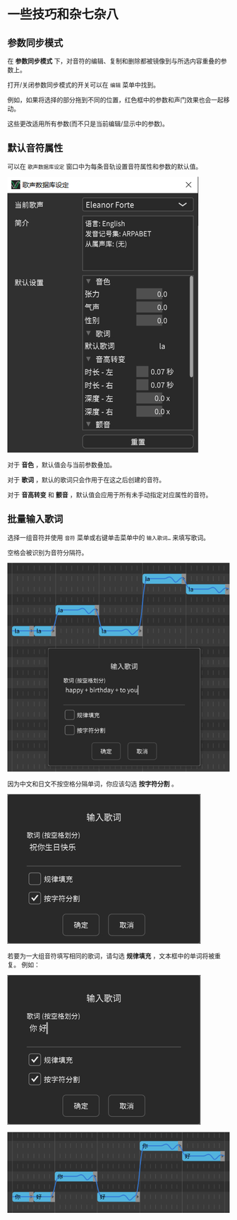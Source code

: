 # 一些技巧和杂七杂八

## 参数同步模式

在 **参数同步模式** 下，对音符的编辑、复制和删除都被镜像到与所选内容重叠的参数上。

打开/关闭参数同步模式的开关可以在 `编辑` 菜单中找到。

例如，如果将选择的部分拖到不同的位置，红色框中的参数和声门效果也会一起移动。

这些更改适用所有参数(而不只是当前编辑/显示中的参数)。

## 默认音符属性

可以在 `歌声数据库设定` 窗口中为每条音轨设置音符属性和参数的默认值。

![](image/default-note-properties.jpg)

对于 **音色** ，默认值会与当前参数叠加。

对于 **歌词** ，默认的歌词只会作用于在这之后创建的音符。

对于 **音高转变** 和 **颤音** ，默认值会应用于所有未手动指定对应属性的音符。

## 批量输入歌词

选择一组音符并使用 `音符` 菜单或右键单击菜单中的 `输入歌词…` 来填写歌词。

空格会被识别为音符分隔符。

![](image/batch-lyric-input-1.jpg)

因为中文和日文不按空格分隔单词，你应该勾选 **按字符分割** 。

![](image/batch-lyric-input-2.jpg)

若要为一大组音符填写相同的歌词，请勾选 **规律填充** ，文本框中的单词将被重复。
例如：

![](image/batch-lyric-input-3.jpg)

![](image/batch-lyric-input-4.jpg)

